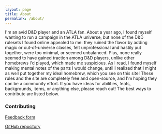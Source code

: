 ```yaml
---
layout: page
title: About
permalink: /about/
---
```


I'm an avid D&D player and an ATLA fan. About a year ago, I found myself wanting to run a campaign in the ATLA universe, but none of the D&D rulesets I found online appealed to me: they ruined the flavor by adding magic or out-of-universe classes, felt unprofessional and hastily put together, were too minimal, or seemed unbalanced. Plus, none really seemed to have gained traction among D&D players, unlike other homebrews I'd played, which made me suspicious. As I read, I found myself making mental notes of the parts I would change, until I realized that I might as well put together my ideal homebrew, which you see on this site!
These rules and the site are completely free and open-source, and I'm hoping they can be a community effort. If you have ideas for abilities, feats, backgrounds, items, or anything else, please reach out! The best ways to contribute are listed below.

### Contributing

<a href='https://forms.gle/H2VMopAN7gtaRrG5A' target="_blank">Feedback form</a>

[GitHub repository](https://github.com/nglaeser/benders5e/)